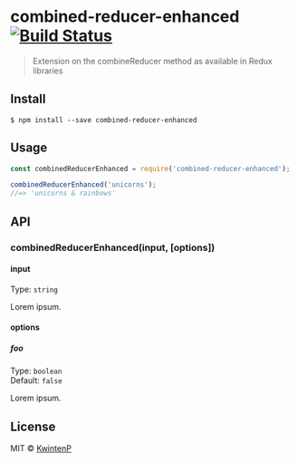 # combined-reducer-enhanced [![Build Status](https://travis-ci.org/kwintenp/combined-reducer-enhanced.svg?branch=master)](https://travis-ci.org/kwintenp/combined-reducer-enhanced)

> Extension on the combineReducer method as available in Redux libraries


## Install

```
$ npm install --save combined-reducer-enhanced
```


## Usage

```js
const combinedReducerEnhanced = require('combined-reducer-enhanced');

combinedReducerEnhanced('unicorns');
//=> 'unicorns & rainbows'
```


## API

### combinedReducerEnhanced(input, [options])

#### input

Type: `string`

Lorem ipsum.

#### options

##### foo

Type: `boolean`<br>
Default: `false`

Lorem ipsum.


## License

MIT © [KwintenP](http://blog.kwintenp.com)
